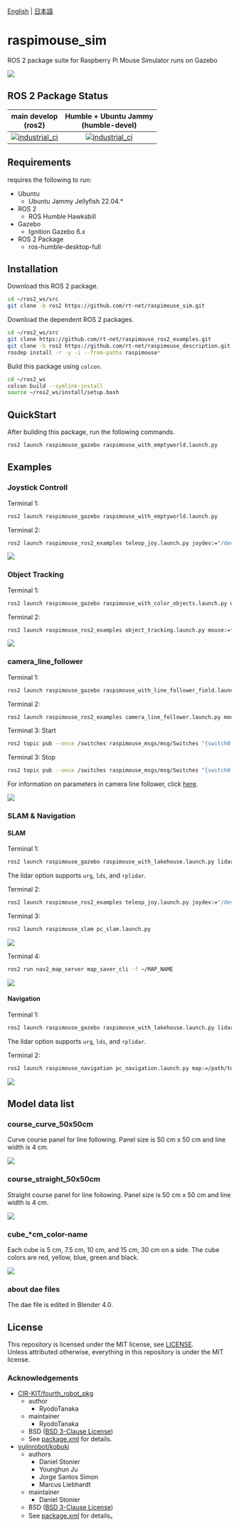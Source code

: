 [English](README.en.md) | [日本語](README.md)

# raspimouse_sim

ROS 2 package suite for Raspberry Pi Mouse Simulator runs on Gazebo

![](https://rt-net.github.io/images/raspberry-pi-mouse/raspimouse_sim_color_objects_world.png)

## ROS 2 Package Status

| main develop<br>(ros2)|Humble + Ubuntu Jammy<br>(humble-devel)|
|:---:|:---:|
|[![industrial_ci](https://github.com/rt-net/raspimouse_sim/workflows/industrial_ci/badge.svg?branch=ros2)](https://github.com/rt-net/raspimouse_sim/actions?query=branch%3Aros2+workflow%3Aindustrial_ci)|[![industrial_ci](https://github.com/rt-net/raspimouse_sim/workflows/industrial_ci/badge.svg?branch=humble-devel)](https://github.com/rt-net/raspimouse_sim/actions?query=branch%3Ahumble-devel+workflow%3Aindustrial_ci)|

## Requirements

requires the following to run:

* Ubuntu
  * Ubuntu Jammy Jellyfish 22.04.*
* ROS 2
  * ROS Humble Hawksbill
* Gazebo
  * Ignition Gazebo 6.x
* ROS 2 Package
  * ros-humble-desktop-full

## Installation

Download this ROS 2 package.

```sh
cd ~/ros2_ws/src
git clone -b ros2 https://github.com/rt-net/raspimouse_sim.git
```

Download the dependent ROS 2 packages.

```sh
cd ~/ros2_ws/src
git clone https://github.com/rt-net/raspimouse_ros2_examples.git
git clone -b ros2 https://github.com/rt-net/raspimouse_description.git
rosdep install -r -y -i --from-paths raspimouse*
```

Build this package using `colcon`.

```sh
cd ~/ros2_ws
colcon build --symlink-install
source ~/ros2_ws/install/setup.bash
```

## QuickStart

After building this package, run the following commands.

```sh
ros2 launch raspimouse_gazebo raspimouse_with_emptyworld.launch.py
```

## Examples

### Joystick Controll

Terminal 1:

```sh
ros2 launch raspimouse_gazebo raspimouse_with_emptyworld.launch.py
```

Terminal 2:

```sh
ros2 launch raspimouse_ros2_examples teleop_joy.launch.py joydev:="/dev/input/js0" joyconfig:=f710 mouse:=false
```

![](https://rt-net.github.io/images/raspberry-pi-mouse/raspimouse_sim_joystick.gif)

### Object Tracking

Terminal 1:

```sh
ros2 launch raspimouse_gazebo raspimouse_with_color_objects.launch.py use_rgb_camera:=true
```

Terminal 2:

```sh
ros2 launch raspimouse_ros2_examples object_tracking.launch.py mouse:=false use_camera_node:=false
```

![](https://rt-net.github.io/images/raspberry-pi-mouse/raspimouse_sim_object_tracking.gif)

### camera_line_follower 

Terminal 1:

```sh
ros2 launch raspimouse_gazebo raspimouse_with_line_follower_field.launch.py use_rgb_camera:=true camera_downward:=true
```

Terminal 2:

```sh
ros2 launch raspimouse_ros2_examples camera_line_follower.launch.py mouse:=false use_camera_node:=false
```

Terminal 3: Start

```sh
ros2 topic pub --once /switches raspimouse_msgs/msg/Switches "{switch0: false, switch1: false, switch2: true}"
```

Terminal 3: Stop
```sh
ros2 topic pub --once /switches raspimouse_msgs/msg/Switches "{switch0: true, switch1: false, switch2: false}"
```

For information on parameters in camera line follower, click [here](https://github.com/rt-net/raspimouse_ros2_examples/blob/master/README.en.md#parameters).

![](https://rt-net.github.io/images/raspberry-pi-mouse/raspimouse_sim_camerafollower_short.gif)

### SLAM & Navigation

#### SLAM

Terminal 1:
```sh
ros2 launch raspimouse_gazebo raspimouse_with_lakehouse.launch.py lidar:=urg
```
The lidar option supports `urg`, `lds`, and `rplidar`.

Terminal 2:
```sh
ros2 launch raspimouse_ros2_examples teleop_joy.launch.py joydev:="/dev/input/js0" joyconfig:=f710 mouse:=false
```

Terminal 3:
```sh
ros2 launch raspimouse_slam pc_slam.launch.py
```

![](https://rt-net.github.io/images/raspberry-pi-mouse/raspimouse_sim_slam.png)

Terminal 4:
```sh
ros2 run nav2_map_server map_saver_cli -f ~/MAP_NAME
```

![](https://rt-net.github.io/images/raspberry-pi-mouse/raspimouse_sim_slam_short.gif)

#### Navigation

Terminal 1:
```sh
ros2 launch raspimouse_gazebo raspimouse_with_lakehouse.launch.py lidar:=urg
```
The lidar option supports `urg`, `lds`, and `rplidar`.

Terminal 2:
```sh
ros2 launch raspimouse_navigation pc_navigation.launch.py map:=/path/to/MAP_NAME.yaml
```

![](https://rt-net.github.io/images/raspberry-pi-mouse/raspimouse_sim_navigation_short.gif)

## Model data list

### course_curve_50x50cm
Curve course panel for line following.
Panel size is 50 cm x 50 cm and line width is 4 cm.

![](./raspimouse_gazebo/models/course_curve_50x50cm/meshes/course_curve.jpg)

### course_straight_50x50cm
Straight course panel for line following.
Panel size is 50 cm x 50 cm and line width is 4 cm.

![](./raspimouse_gazebo/models/course_straight_50x50cm/meshes/course_straight.jpg)

### cube_*cm_color-name
Each cube is 5 cm, 7.5 cm, 10 cm, and 15 cm, 30 cm on a side.
The cube colors are red, yellow, blue, green and black.

![](https://rt-net.github.io/images/raspberry-pi-mouse/color_objects.png)

### about dae files
The dae file is edited in Blender 4.0.

## License

This repository is licensed under the MIT license, see [LICENSE]( ./LICENSE ).  
Unless attributed otherwise, everything in this repository is under the MIT license.

### Acknowledgements

* [CIR-KIT/fourth_robot_pkg]( https://github.com/CIR-KIT/fourth_robot_pkg )
  * author
    * RyodoTanaka
  * maintainer
    * RyodoTanaka
  * BSD ([BSD 3-Clause License](https://opensource.org/licenses/BSD-3-Clause))
  * See [package.xml](https://github.com/CIR-KIT/fourth_robot_pkg/blob/indigo-devel/fourth_robot_control/package.xml) for details.
* [yujinrobot/kobuki]( https://github.com/yujinrobot/kobuki )
  * authors
    * Daniel Stonier
    * Younghun Ju
    * Jorge Santos Simon
    * Marcus Liebhardt
  * maintainer
    * Daniel Stonier
  * BSD ([BSD 3-Clause License](https://opensource.org/licenses/BSD-3-Clause))
  * See [package.xml](https://github.com/yujinrobot/kobuki/blob/melodic/kobuki/package.xml) for details。
